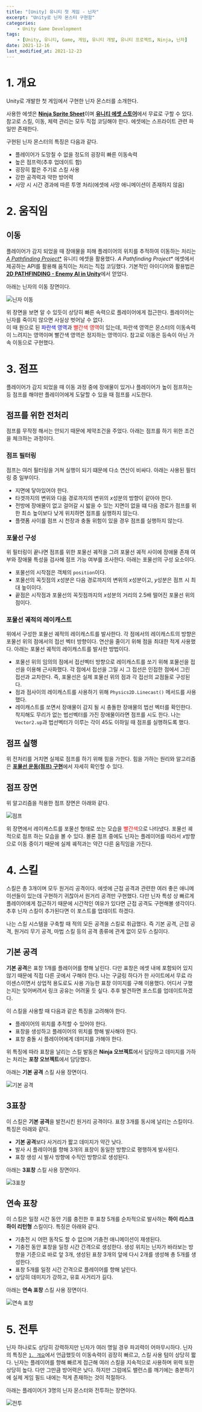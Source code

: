 ```yaml
---
title: "[Unity] 유니티 첫 게임 - 닌자"
excerpt: "Unity로 닌자 몬스터 구현함"
categories:
    - Unity Game Development
tags:
    - [Unity, 유니티, Game, 게임, 유니티 개발, 유니티 프로젝트, Ninja, 닌자]
date: 2021-12-16
last_modified_at: 2021-12-23
---
```


# 1. 개요

Unity로 개발한 첫 게임에서 구현한 닌자 몬스터를 소개한다.  

사용한 에셋은 [**Ninja Sprite Sheet**](https://assetstore.unity.com/packages/2d/characters/ninja-sprite-sheet-free-93901)이며 [**유니티 에셋 스토어**](https://assetstore.unity.com/)에서 무료로 구할 수 있다.  
참고로 스킬, 이동, 체력 관리는 모두 직접 코딩해야 한다. 에셋에는 스프라이트 관련 파일만 존재한다.

구현된 닌자 몬스터의 특징은 다음과 같다.

* 플레이어가 도망칠 수 없을 정도의 굉장히 빠른 이동속력
* 높은 점프력(추후 업데이트 함)
* 굉장히 짧은 주기로 스킬 사용
* 강한 공격력과 약한 방어력
* 사망 시 시간 경과에 따른 투명 처리(에셋에 사망 애니메이션이 존재하지 않음)


# 2. 움직임

## 이동

플레이어가 감지 되었을 때 장애물을 피해 플레이어의 위치를 추적하여 이동하는 처리는 [**A* Pathfinding Project**](https://arongranberg.com/astar/) 유니티 에셋을 활용했다. **A* Pathfinding Project** 에셋에서 제공하는 API를 활용해 움직이는 처리는 직접 코딩했다. 기본적인 아이디어와 활용법은 [**2D PATHFINDING - Enemy AI in Unity**](https://youtu.be/jvtFUfJ6CP8)에서 얻었다.

아래는 닌자의 이동 장면이다.

![닌자 이동](/assets/images/unity-my-first-game/first-game-ninja(5).webp)

위 장면을 보면 알 수 있듯이 상당히 빠른 속력으로 플레이어에게 접근한다. 플레이어는 닌자를 죽이지 않으면 사실상 벗어날 수 없다.  
이 때 원으로 된 <span style="color:blue">파란색 영역</span>과 <span style="color:red">빨간색 영역</span>이 있는데, 파란색 영역은 몬스터의 이동속력이 느려지는 영역이며 빨간색 영역은 정지하는 영역이다. 참고로 이동은 등속이 아닌 가속 이동으로 구현했다.


# 3. 점프

플레이어가 감지 되었을 때 이동 과정 중에 장애물이 있거나 플레이어가 높이 점프하는 등 점프를 해야만 플레이어에게 도달할 수 있을 때 점프를 시도한다.

## 점프를 위한 전처리

점프를 무작정 해서는 안되기 때문에 제약조건을 주었다. 아래는 점프를 하기 위한 조건을 체크하는 과정이다.  

### 점프 필터링

점프는 여러 필터링을 거쳐 실행이 되기 떄문에 다소 연산이 비싸다. 아래는 사용된 필터링 중 일부이다.  

* 지면에 닿아있어야 한다.  
* 타겟까지의 변위와 다음 경로까지의 변위의 $x$성분의 방향이 같아야 한다.
* 전방에 장애물이 없고 걸어갈 시 밟을 수 있는 지면이 없을 떄 다음 경로가 점프를 위한 최소 높이보다 낮게 위치하면 점프를 실행하지 않는다.
* 플랫폼 사이를 점프 시 천장과 충돌 위험이 있을 경우 점프를 실행하지 않는다.

### 포물선 구성

위 필터링이 끝나면 점프를 위한 포물선 궤적을 그려 포물선 궤적 사이에 장애물 존재 여부와 장애물 특성을 검사해 점프 가능 여부를 조사한다. 아래는 포물선의 구성 요소이다. 

* 포물선의 시작점은 객체의 `position`이다.
* 포물선의 꼭짓점의 $x$성분은 다음 경로까지의 변위의 $x$성분이고, $y$성분은 점프 시 최대 높이이다.  
*  끝점은 시작점과 포물선의 꼭짓점까지의 $x$성분의 거리의 2.5배 떨어진 포물선 위의 점이다.

### 포물선 궤적의 레이캐스트

위에서 구성한 포물선 궤적의 레이캐스트를 발사한다. 각 점에서의 레이캐스트의 방향은 포물선 위의 점에서의 접선 벡터 방향이다. 연산을 줄이기 위해 점을 최대한 적게 사용했다. 아래는 포물선 궤적의 레이캐스트를 발사한 방법이다.

* 포물선 위의 임의의 점에서 접선벡터 방향으로 레이캐스트를 쏘기 위해 포물선을 접선을 이용해 근사화했다. 각 점에서 접선을 그릴 시 그 접선은 인접한 점에서 그린 접선과 교차한다. 즉, 포물선은 실제 포물선 위의 점과 각 접선의 교점들로 구성된다.
* 점과 점사이의 레이캐스트를 사용하기 위해 `Physics2D.Linecast()` 메서드를 사용했다.  
* 레이캐스트를 쏘면서 장애물이 감지 될 시 충돌한 장애물의 법선 벡터를 확인한다. 착지해도 무리가 없는 법선벡터를 가진 장애물이라면 점프를 시도 한다. 나는 `Vector2.up`과 법선벡터가 이루는 각이 45도 이하일 때 점프를 실행하도록 했다.

## 점프 실행

위 전처리를 거치면 실제로 점프를 하기 위해 힘을 가한다. 힘을 가하는 원리와 알고리즘은 [**포물선 운동(점프) 구현**](https://kgmslem.github.io/unity%20algorithm/unity-projectile-motion/)에서 자세히 확인할 수 있다.

## 점프 장면

위 알고리즘을 적용한 점프 장면은 아래와 같다.  

![점프](/assets/images/unity-my-first-game/first-game-ninja(6).webp)

위 장면에서 레이캐스트를 포물선 형태로 쏘는 모습을 <span style="color:red">빨간색</span>으로 나타냈다. 포물선 궤적으로 점프 하는 모습을 볼 수 있다. 몰론 점프 중에도 닌자는 플레이어를 따라서 $x$방향으로 이동 중이기 때문에 실제 궤적과는 약간 다른 움직임을 가진다.  

# 4. 스킬

스킬은 총 3개이며 모두 원거리 공격이다. 에셋에 근접 공격과 관련한 여러 좋은 애니메이션들이 있는데 구현하기 귀찮아서 원거리 공격만 구현했다. 다만 닌자 특성 상 빠르게 플레이어에게 접근하기 때문에 시간적인 여유가 있다면 근접 공격도 구현해볼 생각이다. 추후 닌자 스킬이 추가된다면 이 포스트를 업데이트 하겠다.

나는 스킬 시스템을 구축할 때 적의 모든 공격을 스킬로 취급했다. 즉 기본 공격, 근접 공격, 원거리 무기 공격, 마법 스킬 등의 공격 종류에 관계 없이 모두 스킬이다.

## 기본 공격

**기본 공격**은 표창 1개를 플레이어를 향해 날린다. 다만 표창은 에셋 내에 포함되어 있지 않기 때문에 직접 다른 곳에서 구해야 한다. 나는 구글링 하다가 한 사이트에서 무료 라이센스이면서 상업적 용도로도 사용 가능한 표창 이미지를 구해 이용했다. 어디서 구했는지는 잊어버려서 링크 공유는 어려울 듯 싶다. 추후 발견하면 포스트를 업데이트하겠다.

이 스킬을 사용할 때 다음과 같은 특징을 고려해야 한다.

* 플레이어의 위치를 추적할 수 있어야 한다.
* 표창을 생성하고 플레이어의 위치를 향해 발사해야 한다.
* 표창 충돌 시 플레이어에게 데미지를 가해야 한다.

위 특징에 따라 표창을 날리는 스킬 발동은 **Ninja 오브젝트**에서 담당하고 데미지를 가하는 처리는 **포창 오브젝트**에서 담당했다.

아래는 **기본 공격** 스킬 사용 장면이다.

![기본 공격](/assets/images/unity-my-first-game/first-game-ninja(1).webp)


## 3표창

이 스킬은 **기본 공격**을 발전시킨 원거리 공격이다. 표창 3개를 동시에 날리는 스킬이다. 특징은 아래와 같다.  

* **기본 공격**보다 사거리가 짧고 데미지가 약간 낮다.
* 발사 시 플레이어를 향해 3개의 표창이 동일한 방향으로 평행하게 발사된다.
* 표창 생성 시 발사 방향에 수직인 방향으로 생성된다.

아래는 **3표창** 스킬 사용 장면이다.

![3표창](/assets/images/unity-my-first-game/first-game-ninja(2).webp)


## 연속 표창

이 스킬은 일정 시간 동안 기를 충전한 후 표창 5개를 순차적으로 발사하는 **하이 리스크 하이 리턴형** 스킬이다. 특징은 아래와 같다. 

* 기충전 시 어떤 동작도 할 수 없으며 기충전 애니메이션이 재생된다.
* 기충전 동안 표창을 일정 시간 간격으로 생성한다. 생성 위치는 닌자가 바라보는 방향을 기준으로 바로 앞 3개, 생성된 표창 3개의 앞에 다시 2개를 생성해 총 5개를 생성한다.
* 표창 5개를 일정 시간 간격으로 플레이어를 향해 날린다.
* 상당히 데미지가 강하고, 유효 사거리가 길다.

아래는 **연속 표창** 스킬 사용 장면이다.

![연속 표창](/assets/images/unity-my-first-game/first-game-ninja(3).webp)


# 5. 전투

닌자 하나로도 상당히 강력하지만 닌자가 여러 명일 경우 파괴력이 어마무시하다. 닌자의 특징은 [`1. 개요`](#1-개요)에서 언급했듯이 이동속력이 굉장히 빠르고, 스킬 사용 텀이 상당히 짧다. 닌자는 플레이어를 향해 빠르게 접근해 여러 스킬을 지속적으로 사용하며 위력 또한 상당히 높다. 다만 그만큼 방어력은 낮다. 하지만 그럼에도 밸런스를 깨기에는 충분하기에 실제 게임 필드 내에는 적게 존재하는 것이 적절하다.

아래는 플레이어가 3명의 닌자 몬스터와 전투하는 장면이다.

![전투](/assets/images/unity-my-first-game/first-game-ninja(4).webp)